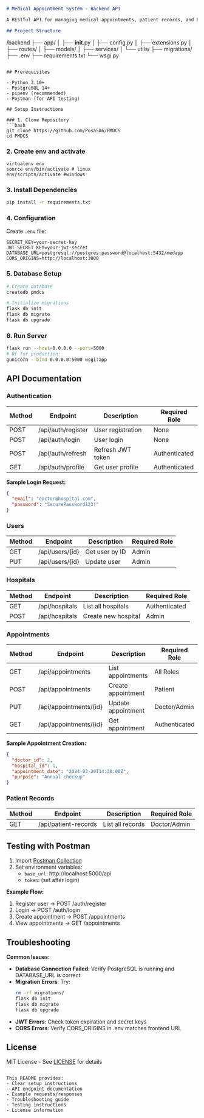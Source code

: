 
```markdown
# Medical Appointment System - Backend API

A RESTful API for managing medical appointments, patient records, and hospital-doctor relationships.

## Project Structure

```
/backend
├── app/
│   ├── __init__.py
│   ├── config.py
│   ├── extensions.py
│   ├── routes/
│   ├── models/
│   ├── services/
│   └── utils/
├── migrations/
├── .env
├── requirements.txt
└── wsgi.py
```

## Prerequisites

- Python 3.10+
- PostgreSQL 14+
- pipenv (recommended)
- Postman (for API testing)

## Setup Instructions

### 1. Clone Repository
```bash
git clone https://github.com/Posa5A6/PMDCS
cd PMDCS
```

### 2. Create env and activate
```
virtualenv env
source env/bin/activate # linux
env/scripts/activate #windows
```


### 3. Install Dependencies
```bash
pip install -r requirements.txt
```

### 4. Configuration
Create `.env` file:
```env
SECRET_KEY=your-secret-key
JWT_SECRET_KEY=your-jwt-secret
DATABASE_URL=postgresql://postgres:password@localhost:5432/medapp
CORS_ORIGINS=http://localhost:3000
```

### 5. Database Setup
```bash
# Create database
createdb pmdcs

# Initialize migrations
flask db init
flask db migrate
flask db upgrade
```

### 6. Run Server
```bash
flask run --host=0.0.0.0 --port=5000
# Or for production:
gunicorn --bind 0.0.0.0:5000 wsgi:app
```

## API Documentation

### Authentication

| Method | Endpoint          | Description          | Required Role |
|--------|-------------------|----------------------|---------------|
| POST   | /api/auth/register| User registration    | None          |
| POST   | /api/auth/login   | User login           | None          |
| POST   | /api/auth/refresh | Refresh JWT token    | Authenticated |
| GET    | /api/auth/profile | Get user profile     | Authenticated |

**Sample Login Request:**
```json
{
  "email": "doctor@hospital.com",
  "password": "SecurePassword123!"
}
```

### Users

| Method | Endpoint          | Description          | Required Role |
|--------|-------------------|----------------------|---------------|
| GET    | /api/users/{id}   | Get user by ID       | Admin         |
| PUT    | /api/users/{id}   | Update user          | Admin         |

### Hospitals

| Method | Endpoint          | Description          | Required Role |
|--------|-------------------|----------------------|---------------|
| GET    | /api/hospitals    | List all hospitals   | Authenticated |
| POST   | /api/hospitals    | Create new hospital  | Admin         |

### Appointments

| Method | Endpoint          | Description          | Required Role |
|--------|-------------------|----------------------|---------------|
| GET    | /api/appointments | List appointments    | All Roles     |
| POST   | /api/appointments | Create appointment   | Patient       |
| PUT    | /api/appointments/{id} | Update appointment | Doctor/Admin |
| GET    | /api/appointments/{id} | Get appointment | Authenticated |

**Sample Appointment Creation:**
```json
{
  "doctor_id": 2,
  "hospital_id": 1,
  "appointment_date": "2024-03-20T14:30:00Z",
  "purpose": "Annual checkup"
}
```

### Patient Records

| Method | Endpoint          | Description          | Required Role |
|--------|-------------------|----------------------|---------------|
| GET    | /api/patient-records | List all records | Doctor/Admin |

## Testing with Postman

1. Import [Postman Collection](link-to-collection)
2. Set environment variables:
   - `base_url`: http://localhost:5000/api
   - `token`: (set after login)

**Example Flow:**
1. Register user → POST /auth/register
2. Login → POST /auth/login
3. Create appointment → POST /appointments
4. View appointments → GET /appointments

## Troubleshooting

**Common Issues:**
- **Database Connection Failed**: Verify PostgreSQL is running and DATABASE_URL is correct
- **Migration Errors**: Try:
  ```bash
  rm -rf migrations/
  flask db init
  flask db migrate
  flask db upgrade
  ```
- **JWT Errors**: Check token expiration and secret keys
- **CORS Errors**: Verify CORS_ORIGINS in .env matches frontend URL

## License

MIT License - See [LICENSE](LICENSE) for details
```

This README provides:
- Clear setup instructions
- API endpoint documentation
- Example requests/responses
- Troubleshooting guide
- Testing instructions
- License information

